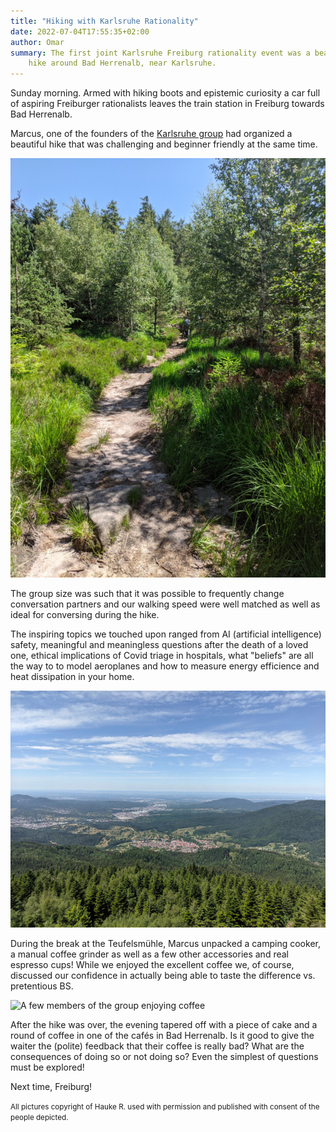 ```yaml
---
title: "Hiking with Karlsruhe Rationality"
date: 2022-07-04T17:55:35+02:00
author: Omar
summary: The first joint Karlsruhe Freiburg rationality event was a beautiful
    hike around Bad Herrenalb, near Karlsruhe.
---
```


Sunday morning. Armed with hiking boots and epistemic curiosity a car full of
aspiring Freiburger rationalists leaves the train station in Freiburg towards
Bad Herrenalb.

Marcus, one of the founders of the [Karlsruhe
group](https://www.lesswrong.com/groups/kw7Zb8DLmZtsK8g3R) had organized a
beautiful hike that was challenging and beginner friendly at the same time.

![The trail through the forest](trail.jpg "The trail through the forest")

The group size was such that it was possible to frequently change conversation
partners and our walking speed were well matched as well as ideal for
conversing during the hike.

The inspiring topics we touched upon ranged from AI (artificial intelligence)
safety, meaningful and meaningless questions after the death of a loved one,
ethical implications of Covid triage in hospitals, what "beliefs" are all the
way to to model aeroplanes and how to measure energy efficience and heat
dissipation in your home.

![Overlooking forest and villages from the Teufelsmühle](landscape.jpg
"Overlooking forest and villages from the Teufelsmühle")

During the break at the Teufelsmühle, Marcus unpacked a camping cooker, a
manual coffee grinder as well as a few other accessories and real espresso
cups!  While we enjoyed the excellent coffee we, of course, discussed our
confidence in actually being able to taste the difference vs. pretentious BS.

![A few members of the group enjoying coffee](group.jpg "A few members of the
group enjoying coffee")

After the hike was over, the evening tapered off with a piece of cake and a
round of coffee in one of the cafés in Bad Herrenalb. Is it good to give the
waiter the (polite) feedback that their coffee is really bad? What are the
consequences of doing so or not doing so? Even the simplest of questions must
be explored!

Next time, Freiburg!

<small>All pictures copyright of Hauke R. used with permission and published with
consent of the people depicted.</small>
